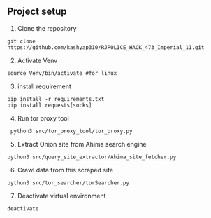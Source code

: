## Project setup

1. Clone the repository
```
git clone https://github.com/kashyap310/RJPOLICE_HACK_473_Imperial_11.git
```
2. Activate Venv
``` 
source Venv/bin/activate #for linux
```
3. install requirement
``` 
pip install -r requirements.txt
pip install requests[socks]
```
4. Run tor proxy tool
```
 python3 src/tor_proxy_tool/tor_proxy.py
```
5. Extract Onion site from Ahima search engine
```
python3 src/query_site_extractor/Ahima_site_fetcher.py
```
6. Crawl data from this scraped site
``` 
python3 src/tor_searcher/torSearcher.py
```
7. Deactivate virtual environment
```
deactivate
```
